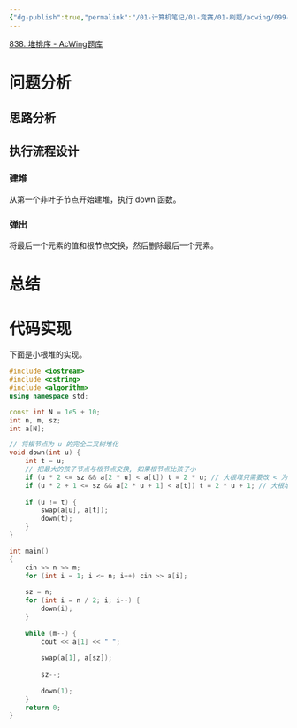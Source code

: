 ```yaml
---
{"dg-publish":true,"permalink":"/01-计算机笔记/01-竞赛/01-刷题/acwing/099-其他/838-堆排序/","tags":["personal/blog","algorithm/sorting","algorithm/data-structures/heap","algorithm/模板题"]}
---
```


[838. 堆排序 - AcWing题库](https://www.acwing.com/problem/content/840/)
# 问题分析
## 思路分析

## 执行流程设计
### 建堆
从第一个非叶子节点开始建堆，执行 down 函数。
### 弹出
将最后一个元素的值和根节点交换，然后删除最后一个元素。
# 总结

# 代码实现
下面是小根堆的实现。
```c++
#include <iostream>
#include <cstring>
#include <algorithm>
using namespace std;

const int N = 1e5 + 10;
int n, m, sz;
int a[N];

// 将根节点为 u 的完全二叉树堆化
void down(int u) {
    int t = u;
    // 把最大的孩子节点与根节点交换, 如果根节点比孩子小
    if (u * 2 <= sz && a[2 * u] < a[t]) t = 2 * u; // 大根堆只需要改 < 为 >
    if (u * 2 + 1 <= sz && a[2 * u + 1] < a[t]) t = 2 * u + 1; // 大根堆只需要改 < 为 >
    
    if (u != t) {
        swap(a[u], a[t]);
        down(t);
    }
}

int main()
{
    cin >> n >> m;
    for (int i = 1; i <= n; i++) cin >> a[i];
    
    sz = n;
    for (int i = n / 2; i; i--) {
        down(i);
    }
    
    while (m--) {
        cout << a[1] << " ";
        
        swap(a[1], a[sz]);
        
        sz--;
        
        down(1);
    }
    return 0;
}
```